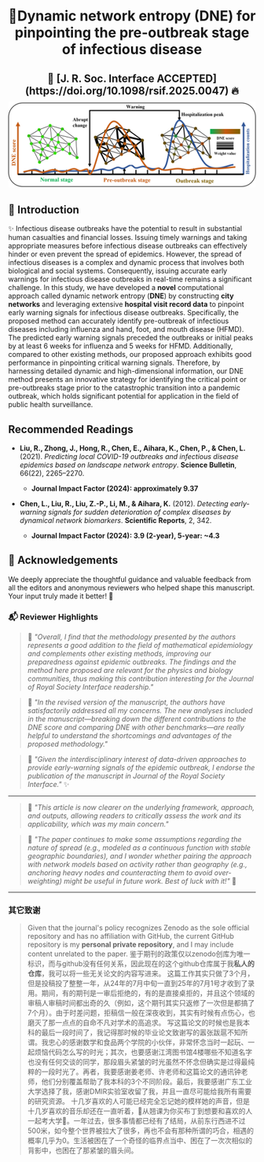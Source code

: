<h1 align="center">🚀Dynamic network entropy (DNE) for pinpointing the pre-outbreak stage of infectious disease</h1>

<div align="center" style="margin-bottom: 1em;">
  <h2 style="font-size: 1.5em; font-weight: bold; margin-bottom: 0.5em;">
    🎉 [J. R. Soc. Interface ACCEPTED](https://doi.org/10.1098/rsif.2025.0047) 🔥
  </h2>
  <img src="assets/Introduction.png" alt="Introduction Figure" width="850"/>
</div>

## 📖 Introduction
✨ Infectious disease outbreaks have the potential to result in substantial human casualties and financial losses. Issuing timely warnings and taking appropriate measures before infectious disease outbreaks can effectively hinder or even prevent the spread of epidemics. However, the spread of infectious diseases is a complex and dynamic process that involves both biological and social systems. Consequently, issuing accurate early warnings for infectious disease outbreaks in real-time remains a significant challenge. In this study, we have developed a **novel** computational approach called dynamic network entropy (**DNE**) by constructing **city networks** and leveraging extensive **hospital visit record data** to pinpoint early warning signals for infectious disease outbreaks. Specifically, the proposed method can accurately identify pre-outbreak of infectious diseases including influenza and hand, foot, and mouth disease (HFMD). The predicted early warning signals preceded the outbreaks or initial peaks by at least 6 weeks for influenza and 5 weeks for HFMD. Additionally, compared to other existing methods, our proposed approach exhibits good performance in pinpointing critical warning signals. Therefore, by harnessing detailed dynamic and high-dimensional information, our DNE method presents an innovative strategy for identifying the critical point or pre-outbreaks stage prior to the catastrophic transition into a pandemic outbreak, which holds significant potential for application in the field of public health surveillance.


## Recommended Readings

* **Liu, R., Zhong, J., Hong, R., Chen, E., Aihara, K., Chen, P., & Chen, L.** (2021). *Predicting local COVID-19 outbreaks and infectious disease epidemics based on landscape network entropy*. **Science Bulletin**, 66(22), 2265–2270.

  * **Journal Impact Factor (2024): approximately 9.37** 

* **Chen, L., Liu, R., Liu, Z.-P., Li, M., & Aihara, K.** (2012). *Detecting early-warning signals for sudden deterioration of complex diseases by dynamical network biomarkers*. **Scientific Reports**, 2, 342.

  * **Journal Impact Factor (2024): 3.9 (2-year), 5-year: \~4.3** 

## 🐣 Acknowledgements

We deeply appreciate the thoughtful guidance and valuable feedback from all the editors and anonymous reviewers who helped shape this manuscript. Your input truly made it better! 🌟

### 📬 Reviewer Highlights

> 💬 *"Overall, I find that the methodology presented by the authors represents a good addition to the field of mathematical epidemiology and complements other existing methods, improving our preparedness against epidemic outbreaks. The findings and the method here proposed are relevant for the physics and biology communities, thus making this contribution interesting for the Journal of Royal Society Interface readership."*

> 💬 *"In the revised version of the manuscript, the authors have satisfactorily addressed all my concerns. The new analyses included in the manuscript—breaking down the different contributions to the DNE score and comparing DNE with other benchmarks—are really helpful to understand the shortcomings and advantages of the proposed methodology."*

> 💬 *"Given the interdisciplinary interest of data-driven approaches to provide early-warning signals of the epidemic outbreak, I endorse the publication of the manuscript in Journal of the Royal Society Interface."* ✨

---

> 💬 *"This article is now clearer on the underlying framework, approach, and outputs, allowing readers to critically assess the work and its applicability, which was my main concern."*

> 💬 *"The paper continues to make some assumptions regarding the nature of spread (e.g., modeled as a continuous function with stable geographic boundaries), and I wonder whether pairing the approach with network models based on activity rather than geography (e.g., anchoring heavy nodes and counteracting them to avoid over-weighting) might be useful in future work. Best of luck with it!"* 🌈

---

### 其它致谢
> Given that the journal's policy recognizes Zenodo as the sole official repository and has no affiliation with GitHub, the current GitHub repository is my **personal private repository**, and I may include content unrelated to the paper.
> 鉴于期刊的政策仅以zenodo创库为唯一标识，而与github没有任何关系，因此现在的这个github仓库属于我**私人的仓库**，我可以将一些无关论文的内容写进来。
这篇工作其实只做了3个月，但是投稿投了整整一年，从24年的7月中旬一直到25年的7月1号才收到了录用。期间，有的期刊是一审后拒绝的，有的是直接桌拒的，并且这个领域的审稿人审稿时间都出奇的久（例如，这个期刊其实只返修了一次但是都搞了7个月）。由于时差问题，拒稿信一般在深夜收到，其实有时候有点伤心，也磨灭了那一点点的自命不凡对学术的高追求。
写这篇论文的时候也是我本科的最后一段时间了，我记得那时候的毕业论文致谢写的嚣张跋扈不知所谓。我忠心的感谢数学和食品两个学院的小伙伴，非常怀念当时一起玩、一起烦恼代码怎么写的时光；其次，也要感谢江湾图书馆4楼哪些不知道名字也没有任何交谈的同学，那段眉头紧皱的时光虽然不怀念但确实是过得最纯粹的一段时光了。再者，我要感谢姜老师、许老师和这篇论文的通讯钟老师，他们分别覆盖帮助了我本科的3个不同阶段。最后，我要感谢广东工业大学选择了我，感谢DMIR实验室收留了我，并且一直尽可能给我所有需要的研究资源。
十几岁喜欢的人可能已经完全忘记她的模样她的声音，但是十几岁喜欢的音乐却还在一直听着，🎵从翘课为你买布丁到想要和喜欢的人一起考大学🎵。一年过去，很多事情都已经有了结局，从前东行西进不过500米，如今整个世界被拉大了很多，再也不会有那种所谓的巧合，相遇的概率几乎为0。生活被困在了一个奇怪的临界点当中、困在了一次次相似的背影中，也困在了那紧皱的眉头间。



